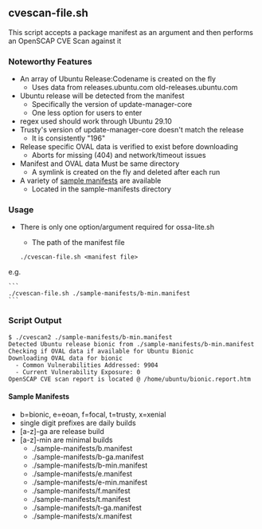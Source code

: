 ## cvescan-file.sh
This script accepts a package manifest as an argument and then performs an OpenSCAP CVE Scan against it

### Noteworthy Features

* An array of Ubuntu Release:Codename is created on the fly
	* Uses data from releases.ubuntu.com old-releases.ubuntu.com
* Ubuntu release will be detected from the manifest
	* Specifically the version of update-manager-core
	* One less option for users to enter
* regex used should work through Ubuntu 29.10
* Trusty's version of update-manager-core doesn't match the release
	* It is consistently "196"
* Release specific OVAL data is verified to exist before downloading
	* Aborts for missing (404) and network/timeout issues
* Manifest and OVAL data Must be same directory
	* A symlink is created on the fly and deleted after each run
* A variety of [sample manifests](#sample-manifests) are available
	* Located in the sample-manifests directory

### Usage

* There is only one option/argument required for ossa-lite.sh
	* The path of the manifest file 
	
	```
	./cvescan-file.sh <manifest file>
	```
	
e.g.
	
	``` 
	./cvescan-file.sh ./sample-manifests/b-min.manifest
	```

### Script Output

```
$ ./cvescan2 ./sample-manifests/b-min.manifest 
Detected Ubuntu release bionic from ./sample-manifests/b-min.manifest
Checking if OVAL data if available for Ubuntu Bionic
Downloading OVAL data for bionic
  - Common Vulnerabilities Addressed: 9904
  - Current Vulnerability Exposure: 0
OpenSCAP CVE scan report is located @ /home/ubuntu/bionic.report.htm
```

#### Sample Manifests

* b=bionic, e=eoan, f=focal, t=trusty, x=xenial
* single digit prefixes are daily builds
* [a-z]-ga are release build
* [a-z]-min are minimal builds
	* ./sample-manifests/b.manifest
	* ./sample-manifests/b-ga.manifest
	* ./sample-manifests/b-min.manifest
	* ./sample-manifests/e.manifest
	* ./sample-manifests/e-min.manifest
	* ./sample-manifests/f.manifest
	* ./sample-manifests/t.manifest
	* ./sample-manifests/t-ga.manifest
	* ./sample-manifests/x.manifest
